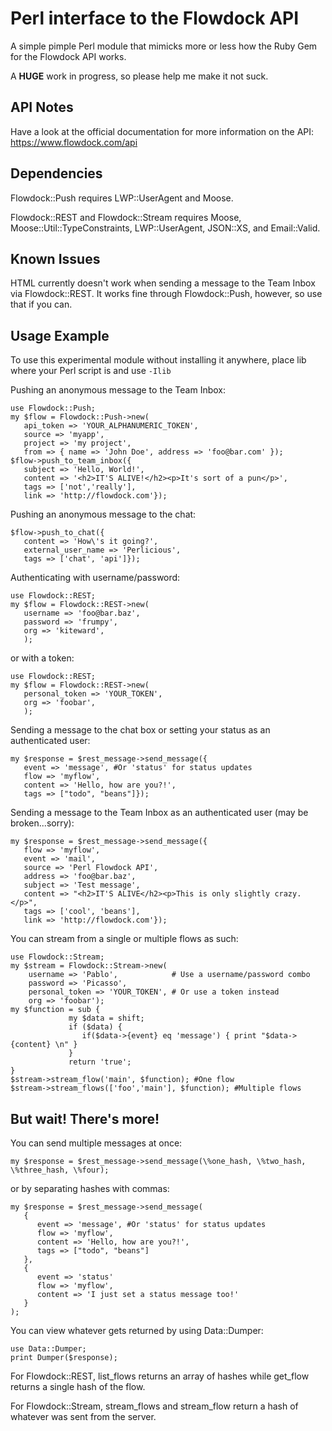 Perl interface to the Flowdock API
==================================

A simple pimple Perl module that mimicks more or less how the Ruby Gem for the Flowdock API works.

A **HUGE** work in progress, so please help me make it not suck.

API Notes
---------
Have a look at the official documentation for more information on the API:
https://www.flowdock.com/api

Dependencies
------------
Flowdock::Push requires LWP::UserAgent and Moose.

Flowdock::REST and Flowdock::Stream requires Moose, Moose::Util::TypeConstraints, LWP::UserAgent, JSON::XS, and Email::Valid.

Known Issues
------------
HTML currently doesn't work when sending a message to the Team Inbox via Flowdock::REST. It works fine through Flowdock::Push, however, so use that if you can.

Usage Example
----------------------

To use this experimental module without installing it anywhere, place lib where your Perl script is and use ```-Ilib```

Pushing an anonymous message to the Team Inbox:

```
use Flowdock::Push;
my $flow = Flowdock::Push->new(
   api_token => 'YOUR_ALPHANUMERIC_TOKEN',
   source => 'myapp',
   project => 'my project',
   from => { name => 'John Doe', address => 'foo@bar.com' });
$flow->push_to_team_inbox({
   subject => 'Hello, World!',
   content => '<h2>IT'S ALIVE!</h2><p>It's sort of a pun</p>',
   tags => ['not','really'],
   link => 'http://flowdock.com'});
```

Pushing an anonymous message to the chat:

```
$flow->push_to_chat({
   content => 'How\'s it going?',
   external_user_name => 'Perlicious',
   tags => ['chat', 'api']});
```

Authenticating with username/password:

```
use Flowdock::REST;
my $flow = Flowdock::REST->new(
   username => 'foo@bar.baz',
   password => 'frumpy',
   org => 'kiteward',
   );
```

or with a token:

```
use Flowdock::REST;
my $flow = Flowdock::REST->new(
   personal_token => 'YOUR_TOKEN',
   org => 'foobar',
   );
```

Sending a message to the chat box or setting your status as an authenticated user:

```
my $response = $rest_message->send_message({
   event => 'message', #Or 'status' for status updates
   flow => 'myflow',
   content => 'Hello, how are you?!',
   tags => ["todo", "beans"]});
```

Sending a message to the Team Inbox as an authenticated user (may be broken...sorry):

```
my $response = $rest_message->send_message({
   flow => 'myflow',
   event => 'mail',
   source => 'Perl Flowdock API',
   address => 'foo@bar.baz',
   subject => 'Test message',
   content => "<h2>IT'S ALIVE</h2><p>This is only slightly crazy.</p>",
   tags => ['cool', 'beans'],
   link => 'http://flowdock.com'});
```

You can stream from a single or multiple flows as such:

```
use Flowdock::Stream;
my $stream = Flowdock::Stream->new(
    username => 'Pablo',            # Use a username/password combo
    password => 'Picasso',
	personal_token => 'YOUR_TOKEN', # Or use a token instead
	org => 'foobar');
my $function = sub {
             my $data = shift;
             if ($data) {
                if($data->{event} eq 'message') { print "$data->{content} \n" }
             }
             return 'true';
}
$stream->stream_flow('main', $function); #One flow
$stream->stream_flows(['foo','main'], $function); #Multiple flows
```

But wait! There's more! 
----------------------
You can send multiple messages at once:

```
my $response = $rest_message->send_message(\%one_hash, \%two_hash, \%three_hash, \%four);
```

or by separating hashes with commas:

```
my $response = $rest_message->send_message(
   {
      event => 'message', #Or 'status' for status updates
      flow => 'myflow',
      content => 'Hello, how are you?!',
      tags => ["todo", "beans"]
   },
   {
      event => 'status'
      flow => 'myflow',
      content => 'I just set a status message too!'
   }
);
```

You can view whatever gets returned by using Data::Dumper:

```
use Data::Dumper;
print Dumper($response);
```
For Flowdock::REST, list_flows returns an array of hashes while get_flow returns a single hash of the flow.

For Flowdock::Stream, stream_flows and stream_flow return a hash of whatever was sent from the server.